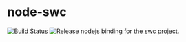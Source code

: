 # node-swc

[![Build Status](https://travis-ci.com/swc-project/node-swc.svg?branch=master)](https://travis-ci.com/swc-project/node-swc)
![Release](https://github.com/swc-project/node-swc/workflows/Release/badge.svg?event=push)
nodejs binding for [the swc project][].

[the swc project]: https://github.com/swc-project/swc
